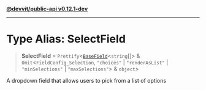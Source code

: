 [**@devvit/public-api v0.12.1-dev**](../README.md)

---

# Type Alias: SelectField

> **SelectField** = `Prettify`\<[`BaseField`](BaseField.md)\<`string`[]\> & `Omit`\<`FieldConfig_Selection`, `"choices"` \| `"renderAsList"` \| `"minSelections"` \| `"maxSelections"`\> & `object`\>

A dropdown field that allows users to pick from a list of options
